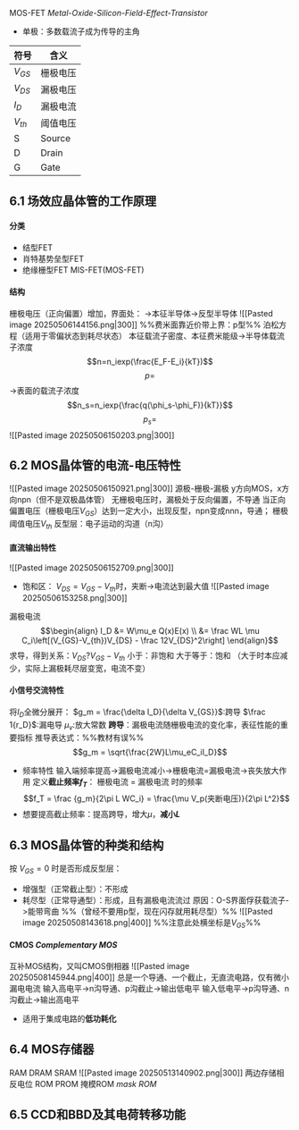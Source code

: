MOS-FET *Metal-Oxide-Silicon-Field-Effect-Transistor*
- 单极：多数载流子成为传导的主角

| 符号       | 含义     |
| -------- | ------ |
| $V_{GS}$ | 栅极电压   |
| $V_{DS}$ | 漏极电压   |
| $I_D$    | 漏极电流   |
| $V_{th}$ | 阈值电压   |
| S        | Source |
| D        | Drain  |
| G        | Gate   |
## 6.1 场效应晶体管的工作原理
#### 分类
- 结型FET
- 肖特基势垒型FET
- 绝缘栅型FET
    MIS-FET(MOS-FET)
#### 结构
栅极电压（正向偏置）增加，界面处：
    ->本征半导体->反型半导体
![[Pasted image 20250506144156.png|300]]
%%费米面靠近价带上界：p型%%
泊松方程（适用于零偏状态到耗尽状态）
本征载流子密度、本征费米能级->半导体载流子浓度
$$n=n_iexp(\frac{E_F-E_i}{kT})$$
$$p=$$
->表面的载流子浓度
$$n_s=n_iexp{\frac{q(\phi_s-\phi_F)}{kT}}$$
$$p_s=$$
![[Pasted image 20250506150203.png|300]]
## 6.2 MOS晶体管的电流-电压特性
![[Pasted image 20250506150921.png|300]]
源极-栅极-漏极
y方向MOS，x方向npn（但不是双极晶体管）
无栅极电压时，漏极处于反向偏置，不导通
当正向偏置电压（栅极电压$V_{GS}$）达到一定大小，出现反型，npn变成nnn，导通；
栅极阈值电压$V_{th}$
反型层：电子运动的沟道（n沟）

#### 直流输出特性
![[Pasted image 20250506152709.png|300]]
- 饱和区：
$V_{DS} = V_{GS} - V_{th}$时，夹断->电流达到最大值
![[Pasted image 20250506153258.png|300]]

漏极电流$$\begin{align}
I_D &= W\mu_e Q(x)E(x) \\
&= \frac WL \mu C_i\left[(V_{GS}-V_{th})V_{DS} - \frac 12V_{DS}^2\right]
\end{align}$$
    求导，得到关系：$V_{DS} ? V_{GS} - V_{th}$
        小于：非饱和
        大于等于：饱和
            （大于时本应减少，实际上漏极耗尽层变宽，电流不变）
#### 小信号交流特性
将$I_D$全微分展开：
$g_m = \frac{\delta I_D}{\delta V_{GS}}$:跨导
$\frac 1{r_D}$:漏电导
$\mu_v$:放大常数
**跨导**：漏极电流随栅极电流的变化率，表征性能的重要指标
    推导表达式：%%教材有误%%
    $$g_m = \sqrt{\frac{2W}L\mu_eC_iI_D}$$
- 频率特性
输入端频率提高->漏极电流减小->栅极电流=漏极电流->丧失放大作用
定义**截止频率$f_T$**：
    栅极电流 = 漏极电流 时的频率
$$f_T = \frac {g_m}{2\pi L WC_i} = \frac{\mu V_p(夹断电压)}{2\pi L^2}$$
- 想要提高截止频率：提高跨导，增大$\mu$，**减小$L$**

## 6.3 MOS晶体管的种类和结构
按 $V_{GS}=0$ 时是否形成反型层：
- 增强型（正常截止型）：不形成
- 耗尽型（正常导通型）：形成，且有漏极电流流过
    原因：O-S界面俘获载流子->能带弯曲
%%（曾经不要用p型，现在闪存就用耗尽型）%%
![[Pasted image 20250508143618.png|400]]
%%注意此处横坐标是$V_{GS}$%%
#### CMOS *Complementary MOS*
互补MOS结构，又叫CMOS倒相器
![[Pasted image 20250508145944.png|400]]
总是一个导通、一个截止，无直流电路，仅有微小漏电电流
输入高电平->n沟导通、p沟截止->输出低电平
输入低电平->p沟导通、n沟截止->输出高电平
- 适用于集成电路的**低功耗化**
## 6.4 MOS存储器
RAM
    DRAM
    SRAM
    ![[Pasted image 20250513140902.png|300]]
    两边存储相反电位
ROM
    PROM
    掩模ROM *mask ROM*


## 6.5 CCD和BBD及其电荷转移功能
